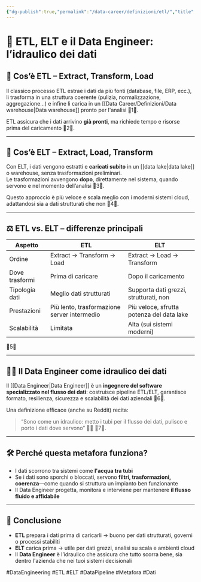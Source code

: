 ```yaml
---
{"dg-publish":true,"permalink":"/data-career/definizioni/etl/","title":"🔧 ETL, ELT e il Data Engineer: l'idraulico dei dati","tags":["DataEngineering","ETL","ELT","DataPipeline","Metafora","SovranitàDigitale"]}
---
```



# 🔧 **ETL, ELT e il Data Engineer: l’idraulico dei dati**

## 🧩 Cos’è ETL – Extract, Transform, Load  

Il classico processo ETL estrae i dati da più fonti (database, file, ERP, ecc.), li trasforma in una struttura coerente (pulizia, normalizzazione, aggregazione...) e infine li carica in un [[Data Career/Definizioni/Data warehouse\|Data warehouse]] pronto per l'analisi 1.

ETL assicura che i dati arrivino **già pronti**, ma richiede tempo e risorse prima del caricamento 2.

---

## 🚀 Cos’è ELT – Extract, Load, Transform  

Con ELT, i dati vengono estratti e **caricati subito** in un [[data lake\|data lake]] o warehouse, senza trasformazioni preliminari.  
Le trasformazioni avvengono **dopo**, direttamente nel sistema, quando servono e nel momento dell’analisi 3.

Questo approccio è più veloce e scala meglio con i moderni sistemi cloud, adattandosi sia a dati strutturati che non 4.

---

## ⚖️ ETL vs. ELT – differenze principali

| Aspetto                  | ETL                                         | ELT                                         |
|-------------------------|---------------------------------------------|---------------------------------------------|
| Ordine                  | Extract → Transform → Load                  | Extract → Load → Transform                  |
| Dove trasformi          | Prima di caricare                           | Dopo il caricamento                         |
| Tipologia dati          | Meglio dati strutturati                     | Supporta dati grezzi, strutturati, non     |
| Prestazioni             | Più lento, trasformazione server intermedio | Più veloce, sfrutta potenza del data lake   |
| Scalabilità             | Limitata                                   | Alta (sui sistemi moderni)                 |

5

---

## 👨‍🔧 Il Data Engineer come idraulico dei dati

Il [[Data Engineer\|Data Engineer]] è un **ingegnere del software specializzato nel flusso dei dati**: costruisce pipeline ETL/ELT, garantisce formato, resilienza, sicurezza e scalabilità dei dati aziendali 6.

Una definizione efficace (anche su Reddit) recita:  
> “Sono come un idraulico: metto i tubi per il flusso dei dati, pulisco e porto i dati dove servono” 🔧💧 7.

---

## 🛠 Perché questa metafora funziona?

- I dati scorrono tra sistemi come **l'acqua tra tubi**
- Se i dati sono sporchi o bloccati, servono **filtri, trasformazioni, coerenza**—come quando si struttura un impianto ben funzionante
- Il Data Engineer progetta, monitora e interviene per mantenere **il flusso fluido e affidabile**

---

## 🧾 Conclusione

- **ETL** prepara i dati prima di caricarli → buono per dati strutturati, governi o processi stabiliti
- **ELT** carica prima → utile per dati grezzi, analisi su scala e ambienti cloud
- Il **Data Engineer** è l’idraulico che assicura che tutto scorra bene, sia dentro l'azienda che nei tuoi sistemi decisionali

#DataEngineering #ETL #ELT #DataPipeline #Metafora #Dati
